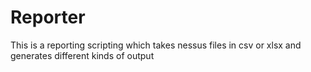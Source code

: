 # Reporter
This is a reporting scripting which takes nessus files in csv or xlsx and generates different kinds of output
